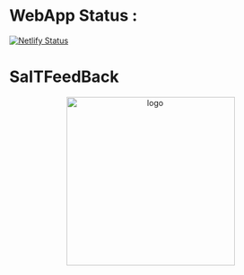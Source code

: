 # WebApp Status :

[![Netlify Status](https://api.netlify.com/api/v1/badges/ae22e8e4-9d21-49bb-aa54-4ac93d30bbd5/deploy-status)](https://app.netlify.com/sites/saitfeedback/deploys)

# SaITFeedBack

<div align='center'>
<img width="300px" height="300px" src="https://saitfeedback.netlify.app/logo512n.png" alt="logo"/>
</div>
